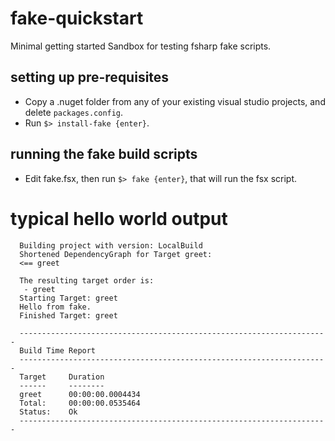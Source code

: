 # fake-quickstart
Minimal getting started Sandbox for testing fsharp fake scripts.

## setting up pre-requisites
- Copy a .nuget folder from any of your existing visual studio projects,
   and delete ```packages.config```.
- Run ```$> install-fake {enter}```.

## running the fake build scripts
- Edit fake.fsx, then run ```$> fake {enter}```, that will run the fsx script.

# typical hello world output

```
  Building project with version: LocalBuild
  Shortened DependencyGraph for Target greet:
  <== greet

  The resulting target order is:
   - greet
  Starting Target: greet
  Hello from fake.
  Finished Target: greet

  ---------------------------------------------------------------------
  Build Time Report
  ---------------------------------------------------------------------
  Target     Duration
  ------     --------
  greet      00:00:00.0004434
  Total:     00:00:00.0535464
  Status:    Ok
  ---------------------------------------------------------------------
```
